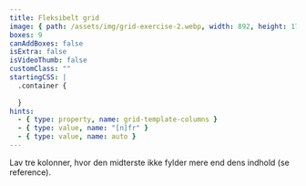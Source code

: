 ```yaml
---
title: Fleksibelt grid
image: { path: /assets/img/grid-exercise-2.webp, width: 892, height: 172 }
boxes: 9
canAddBoxes: false
isExtra: false
isVideoThumb: false
customClass: ""
startingCSS: |
  .container {
    
  }
hints:
  - { type: property, name: grid-template-columns }
  - { type: value, name: "[n]fr" }
  - { type: value, name: auto }
---
```


Lav tre kolonner, hvor den midterste ikke fylder mere end dens indhold (se reference).
